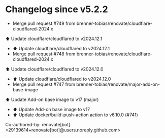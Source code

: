 # Changelog since v5.2.2
- Merge pull request #749 from brenner-tobias/renovate/cloudflare-cloudflared-2024.x

⬆️ Update cloudflare/cloudflared to v2024.12.1 
- ⬆️ Update cloudflare/cloudflared to v2024.12.1 
- Merge pull request #748 from brenner-tobias/renovate/cloudflare-cloudflared-2024.x

⬆️ Update cloudflare/cloudflared to v2024.12.0 
- ⬆️ Update cloudflare/cloudflared to v2024.12.0 
- Merge pull request #747 from brenner-tobias/renovate/major-add-on-base-image

⬆️ Update Add-on base image to v17 (major) 
- ⬆️ Update Add-on base image to v17 
- ⬆️ Update docker/build-push-action action to v6.10.0 (#741)

Co-authored-by: renovate[bot] <29139614+renovate[bot]@users.noreply.github.com> 
